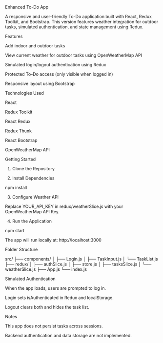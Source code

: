 Enhanced To-Do App

A responsive and user-friendly To-Do application built with React, Redux Toolkit, and Bootstrap. This version features weather integration for outdoor tasks, simulated authentication, and state management using Redux.

Features

Add indoor and outdoor tasks

View current weather for outdoor tasks using OpenWeatherMap API

Simulated login/logout authentication using Redux

Protected To-Do access (only visible when logged in)

Responsive layout using Bootstrap

Technologies Used

React

Redux Toolkit

React Redux

Redux Thunk

React Bootstrap

OpenWeatherMap API

Getting Started

1. Clone the Repository

2. Install Dependencies

npm install

3. Configure Weather API

Replace YOUR_API_KEY in redux/weatherSlice.js with your OpenWeatherMap API Key.

4. Run the Application

npm start

The app will run locally at: http://localhost:3000

Folder Structure

src/
├── components/
│   ├── Login.js
│   ├── TaskInput.js
│   └── TaskList.js
├── redux/
│   ├── authSlice.js
│   ├── store.js
│   ├── tasksSlice.js
│   └── weatherSlice.js
├── App.js
└── index.js

Simulated Authentication

When the app loads, users are prompted to log in.

Login sets isAuthenticated in Redux and localStorage.

Logout clears both and hides the task list.

Notes

This app does not persist tasks across sessions.

Backend authentication and data storage are not implemented.
